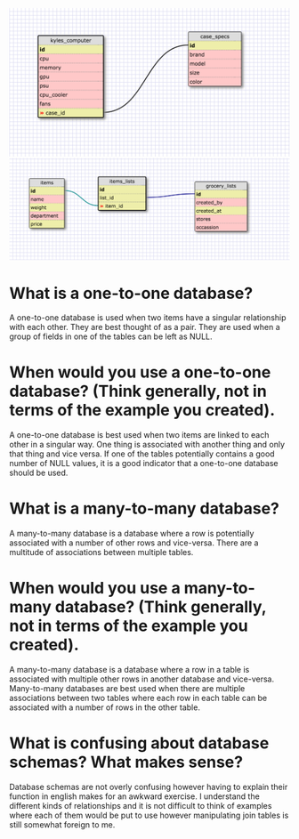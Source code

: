 ![one-to-one](./imgs/one-to-one.png "one to one database")
![many-to-many](./imgs/many-to-many.png "many to many database")


# What is a one-to-one database?

A one-to-one database is used when two items have a singular relationship with each other. They are best thought of as a pair. They are used when a group of fields in one of the tables can be left as NULL.

# When would you use a one-to-one database? (Think generally, not in terms of the example you created).

A one-to-one database is best used when two items are linked to each other in a singular way. One thing is associated with another thing and only that thing and vice versa. If one of the tables potentially contains a good number of NULL values, it is a good indicator that a one-to-one database should be used.

# What is a many-to-many database?

A many-to-many database is a database where a row is potentially associated with a number of other rows and vice-versa. There are a multitude of associations between multiple tables.

# When would you use a many-to-many database? (Think generally, not in terms of the example you created).

A many-to-many database is a database where a row in a table is associated with multiple other rows in another database and vice-versa. Many-to-many databases are best used when there are multiple associations between two tables where each row in each table can be associated with a number of rows in the other table.

# What is confusing about database schemas? What makes sense?

Database schemas are not overly confusing however having to explain their function in english makes for an awkward exercise. I understand the different kinds of relationships and it is not difficult to think of examples where each of them would be put to use however manipulating join tables is still somewhat foreign to me.